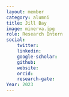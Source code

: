 ```yaml
---
layout: member
category: alumni
title: Jill Bay
image: minerva.jpg
role: Research Intern 
social:
    twitter: 
    linkedin: 
    google-scholar: 
    github: 
    website: 
    orcid: 
    research-gate: 
Year: 2023
---
```

